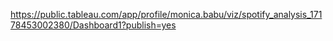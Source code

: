 https://public.tableau.com/app/profile/monica.babu/viz/spotify_analysis_17178453002380/Dashboard1?publish=yes
